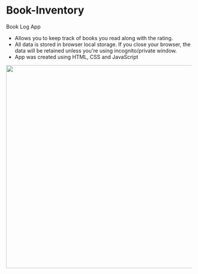 # Book-Inventory

Book Log App
  - Allows you to keep track of books you read along with the rating.
  - All data is stored in browser local storage. If you close your browser, the data will be retained unless you're using incognito/private window.
  - App was created using HTML, CSS and JavaScript

<img src="https://github.com/cqueiroga/Book-Inventory/assets/6300348/90848e83-ec97-469e-aee8-87d17bdc069d" width="550" />

